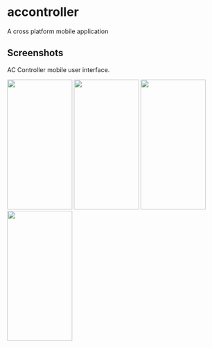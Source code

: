 # accontroller

A cross platform mobile application

## Screenshots 
AC Controller mobile user interface.
<div align=left>
<img src="https://user-images.githubusercontent.com/68200256/191663687-b98d438a-828c-4c32-94e0-d75de2c78594.jpg" width="150" height="300">
<img src="https://user-images.githubusercontent.com/68200256/191663710-a4285797-2c01-4bf9-b906-ca7de9bb1c6b.jpg" width="150" height="300">
 <img src="https://user-images.githubusercontent.com/68200256/191663725-0845c6ab-e20c-4a65-9f4a-25c725be009a.jpg" width="150" height="300">
 <img src="https://user-images.githubusercontent.com/68200256/191663778-aa08060d-2d94-4351-9c1c-8467b6a140d3.jpg" width="150" height="300">

</div>
